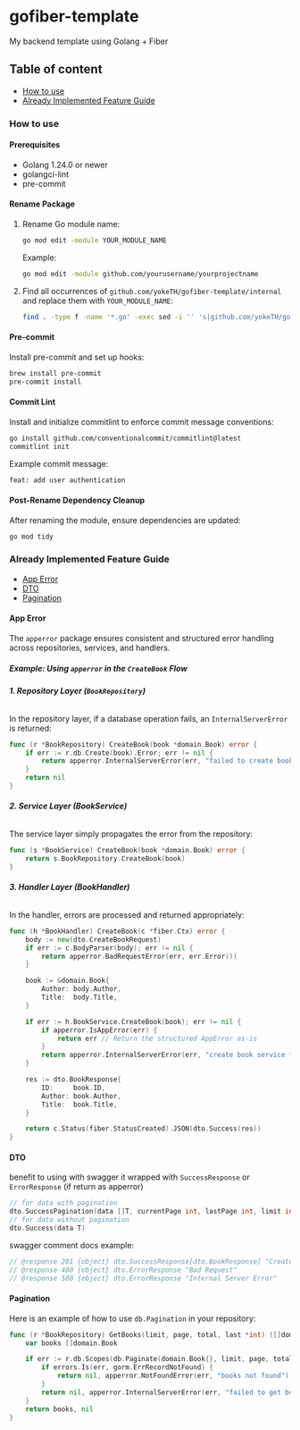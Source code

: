 # gofiber-template

My backend template using Golang + Fiber
## Table of content
- [How to use](#how-to-use)
- [Already Implemented Feature Guide](#already-implemented-feature-guide)

### How to use
#### Prerequisites

-   Golang 1.24.0 or newer
-   golangci-lint
-   pre-commit

#### Rename Package

1. Rename Go module name:

    ```bash
    go mod edit -module YOUR_MODULE_NAME
    ```

    Example:

    ```bash
    go mod edit -module github.com/yourusername/yourprojectname
    ```

2. Find all occurrences of `github.com/yokeTH/gofiber-template/internal` and replace them with `YOUR_MODULE_NAME`:

    ```bash
    find . -type f -name '*.go' -exec sed -i '' 's|github.com/yokeTH/gofiber-template|YOUR_MODULE_NAME|g' {} +
    ```

#### Pre-commit

Install pre-commit and set up hooks:

```bash
brew install pre-commit
pre-commit install
```

#### Commit Lint

Install and initialize commitlint to enforce commit message conventions:

```bash
go install github.com/conventionalcommit/commitlint@latest
commitlint init
```

Example commit message:

```bash
feat: add user authentication
```

#### Post-Rename Dependency Cleanup

After renaming the module, ensure dependencies are updated:

```bash
go mod tidy
```

### Already Implemented Feature Guide
- [App Error](#app-error)
- [DTO](#dto)
- [Pagination](#pagination)

#### App Error
The `apperror` package ensures consistent and structured error handling across repositories, services, and handlers.

##### Example: Using `apperror` in the `CreateBook` Flow

###### **1. Repository Layer (`BookRepository`)**
In the repository layer, if a database operation fails, an `InternalServerError` is returned:

```go
func (r *BookRepository) CreateBook(book *domain.Book) error {
	if err := r.db.Create(book).Error; err != nil {
		return apperror.InternalServerError(err, "failed to create book")
	}
	return nil
}
```

###### **2. Service Layer (BookService)**
The service layer simply propagates the error from the repository:
```go
func (s *BookService) CreateBook(book *domain.Book) error {
	return s.BookRepository.CreateBook(book)
}
```

###### **3. Handler Layer (BookHandler)**
In the handler, errors are processed and returned appropriately:
```go
func (h *BookHandler) CreateBook(c *fiber.Ctx) error {
	body := new(dto.CreateBookRequest)
	if err := c.BodyParser(body); err != nil {
		return apperror.BadRequestError(err, err.Error())
	}

	book := &domain.Book{
		Author: body.Author,
		Title:  body.Title,
	}

	if err := h.BookService.CreateBook(book); err != nil {
		if apperror.IsAppError(err) {
			return err // Return the structured AppError as-is
		}
		return apperror.InternalServerError(err, "create book service failed")
	}

	res := dto.BookResponse{
		ID:     book.ID,
		Author: book.Author,
		Title:  book.Title,
	}

	return c.Status(fiber.StatusCreated).JSON(dto.Success(res))
}
```

#### DTO
benefit to using with swagger it wrapped with `SuccessResponse` or `ErrorResponse` (if return as apperror)

```go
// for data with pagination
dto.SuccessPagination(data []T, currentPage int, lastPage int, limit int, total int)
// for data without pagination
dto.Success(data T)
```
swagger comment docs example:
```go
// @response 201 {object} dto.SuccessResponse[dto.BookResponse] "Created"
// @response 400 {object} dto.ErrorResponse "Bad Request"
// @response 500 {object} dto.ErrorResponse "Internal Server Error"
```

#### Pagination

Here is an example of how to use `db.Pagination` in your repository:

```go
func (r *BookRepository) GetBooks(limit, page, total, last *int) ([]domain.Book, error) {
    var books []domain.Book

    if err := r.db.Scopes(db.Paginate(domain.Book{}, limit, page, total, last)).Find(&books).Error; err != nil {
        if errors.Is(err, gorm.ErrRecordNotFound) {
            return nil, apperror.NotFoundError(err, "books not found")
        }
        return nil, apperror.InternalServerError(err, "failed to get books")
    }
    return books, nil
}
```